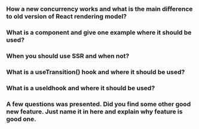 ### How a new concurrency works and what is the main difference to old version of React rendering model?



### What is a <Suspence> component and give one example where it should be used?



### When you should use SSR and when not?



### What is a useTransition() hook and where it should be used?



### What is a useIdhook and where it should be used?



### A few questions was presented. Did you find some other good new feature. Just name it in here and explain why feature is good one.


